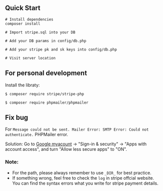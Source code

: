 ## Quick Start
```
# Install dependencies
composer install

# Import stripe.sql into your DB

# Add your DB params in config/db.php

# Add your stripe pk and sk keys into config/db.php

# Visit server location
```

## For personal development

Install the libraty:
```
$ composer require stripe/stripe-php

$ composer require phpmailer/phpmailer
```

## Fix bug
For `Message could not be sent. Mailer Error: SMTP Error: Could not authenticate.` PHPMailer error.

Solution: Go to [Google myacount](https://myaccount.google.com/) -> "Sign-in & security" -> "Apps with account access", and turn "Allow less secure apps" to "ON".


### Note: 

* For the path, please always remember to use `_DIR_` for best practice.
* If something wrong, feel free to check the `log` in stripe offcial website. You can find the syntax errors what you write for stripe payment details.

